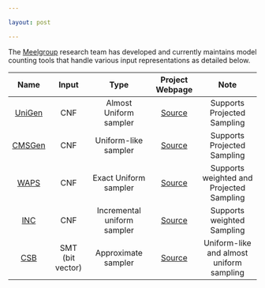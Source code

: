 ```yaml
---

layout: post

---
```


The [Meelgroup](https://meelgroup.github.io/) research team has developed and currently maintains model counting tools that handle various input representations as detailed below.


| Name              | Input             | Type                  | Project Webpage                                       | Note      |
|:---:                |:---:                | :---:                   |:---:                                                    |:---:        |
|[UniGen](https://github.com/meelgroup/unigen/)           | CNF                    | Almost Uniform sampler           | [Source](https://github.com/meelgroup/unigen/)         | Supports Projected Sampling |
|[CMSGen](https://github.com/meelgroup/cmsgen/)     | CNF                    | Uniform-like sampler    | [Source](https://github.com/meelgroup/cmsgen/)      | Supports Projected Sampling |
|[WAPS](https://github.com/meelgroup/waps)          | CNF                    | Exact Uniform sampler          | [Source](https://github.com/meelgroup/waps)          | Supports weighted and Projected Sampling |
|[INC](https://github.com/grab/inc-weighted-sampler)             | CNF | Incremental uniform sampler          | [Source](https://github.com/grab/inc-weighted-sampler)             | Supports weighted Sampling|
|[CSB](https://github.com/meelgroup/csb/)               | SMT (bit vector)       | Approximate sampler    | [Source](https://github.com/meelgroup/csb/)           |Uniform-like and almost uniform sampling|

